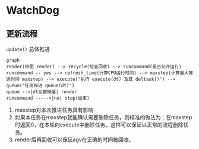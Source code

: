 # WatchDog

## 更新流程
`update()` 总体推进
```mermaid
graph
render(绘图 render) --> recycle(检查回收) --> runcommand(是否允许运行)
runcommand -- yes --> refresh_time(计算CPU运行时间) --> maxstep(计算最大推进时间 maxstep) --> execute("执行 execute(dt) 及其 deltask()") --> queue("任务推进 queue(dt)")
queue -->|dt后被唤醒| render
runcommand ----->|no| stop(结束)
```

1. maxstep对本次推进任务具有影响
2. 如果本任务在maxstep就能确认需要删除任务，则标准的做法为：在maxstep时返回0，在本轮的execute中删除任务。这样可以保证以正常的流程删除任务。
3. render后再回收可以保证agv在正确的时间被回收。